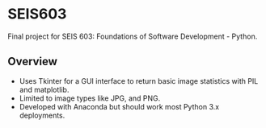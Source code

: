 # SEIS603

Final project for SEIS 603: Foundations of Software Development - Python.

## Overview

- Uses Tkinter for a GUI interface to return basic image statistics with PIL and matplotlib.
- Limited to image types like JPG, and PNG.
- Developed with Anaconda but should work most Python 3.x deployments.
